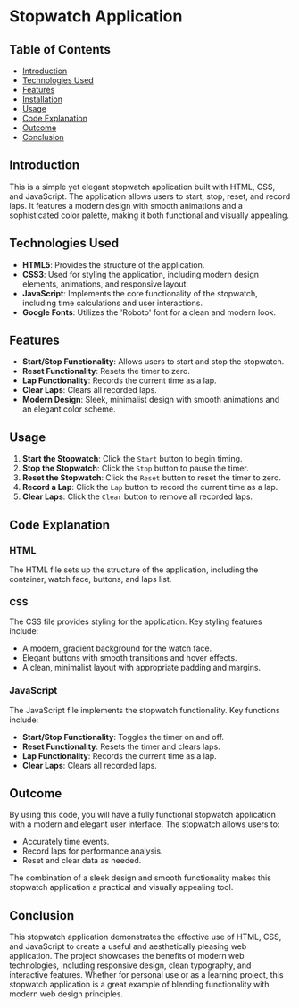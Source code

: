 # Stopwatch Application

## Table of Contents

- [Introduction](#introduction)
- [Technologies Used](#technologies-used)
- [Features](#features)
- [Installation](#installation)
- [Usage](#usage)
- [Code Explanation](#code-explanation)
- [Outcome](#outcome)
- [Conclusion](#conclusion)

## Introduction

This is a simple yet elegant stopwatch application built with HTML, CSS, and JavaScript. The application allows users to start, stop, reset, and record laps. It features a modern design with smooth animations and a sophisticated color palette, making it both functional and visually appealing.

## Technologies Used

- **HTML5**: Provides the structure of the application.
- **CSS3**: Used for styling the application, including modern design elements, animations, and responsive layout.
- **JavaScript**: Implements the core functionality of the stopwatch, including time calculations and user interactions.
- **Google Fonts**: Utilizes the 'Roboto' font for a clean and modern look.

## Features

- **Start/Stop Functionality**: Allows users to start and stop the stopwatch.
- **Reset Functionality**: Resets the timer to zero.
- **Lap Functionality**: Records the current time as a lap.
- **Clear Laps**: Clears all recorded laps.
- **Modern Design**: Sleek, minimalist design with smooth animations and an elegant color scheme.

## Usage

1. **Start the Stopwatch**: Click the `Start` button to begin timing.
2. **Stop the Stopwatch**: Click the `Stop` button to pause the timer.
3. **Reset the Stopwatch**: Click the `Reset` button to reset the timer to zero.
4. **Record a Lap**: Click the `Lap` button to record the current time as a lap.
5. **Clear Laps**: Click the `Clear` button to remove all recorded laps.

## Code Explanation

### HTML

The HTML file sets up the structure of the application, including the container, watch face, buttons, and laps list.

### CSS

The CSS file provides styling for the application. Key styling features include:
- A modern, gradient background for the watch face.
- Elegant buttons with smooth transitions and hover effects.
- A clean, minimalist layout with appropriate padding and margins.

### JavaScript

The JavaScript file implements the stopwatch functionality. Key functions include:
- **Start/Stop Functionality**: Toggles the timer on and off.
- **Reset Functionality**: Resets the timer and clears laps.
- **Lap Functionality**: Records the current time as a lap.
- **Clear Laps**: Clears all recorded laps.


## Outcome

By using this code, you will have a fully functional stopwatch application with a modern and elegant user interface. The stopwatch allows users to:
- Accurately time events.
- Record laps for performance analysis.
- Reset and clear data as needed.

The combination of a sleek design and smooth functionality makes this stopwatch application a practical and visually appealing tool.

## Conclusion

This stopwatch application demonstrates the effective use of HTML, CSS, and JavaScript to create a useful and aesthetically pleasing web application. The project showcases the benefits of modern web technologies, including responsive design, clean typography, and interactive features. Whether for personal use or as a learning project, this stopwatch application is a great example of blending functionality with modern web design principles.